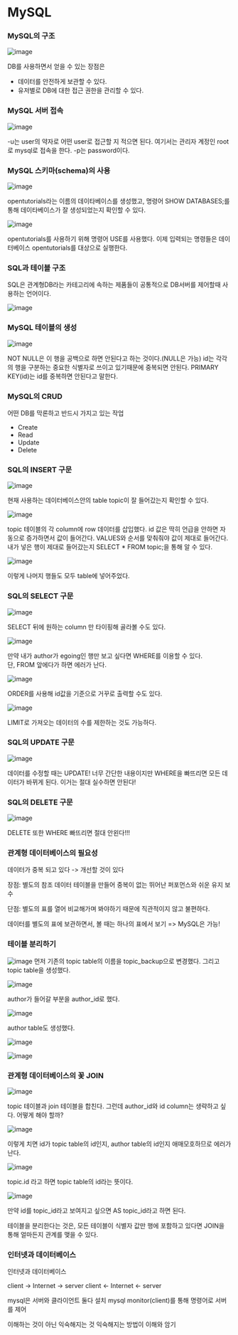 <h1>MySQL</h1>

<h3>MySQL의 구조</h3>

![image](https://user-images.githubusercontent.com/62539341/89562067-6285a680-d854-11ea-9a30-a2b503c57864.png)

DB를 사용하면서 얻을 수 있는 장점은
- 데이터를 안전하게 보관할 수 있다.
- 유저별로 DB에 대한 접근 권한을 관리할 수 있다.

<h3>MySQL 서버 접속</h3>

![image](https://user-images.githubusercontent.com/62539341/89563007-c2308180-d855-11ea-897c-b12a0b4837ba.png)

-u는 user의 약자로 어떤 user로 접근할 지 적으면 된다. 여기서는 관리자 계정인 root로 mysql로 접속을 한다. -p는 password이다.

<h3>MySQL 스키마(schema)의 사용</h3>

![image](https://user-images.githubusercontent.com/62539341/89564108-7979c800-d857-11ea-89d3-846f0b707349.png)

opentutorials라는 이름의 데이타베이스를 생성했고, 명령어 SHOW DATABASES;를 통해 데이타베이스가 잘 생성되었는지 확인할 수 있다.

![image](https://user-images.githubusercontent.com/62539341/89564270-b8a81900-d857-11ea-80fb-9a79e5a31597.png)

opentutorials를 사용하기 위해 명령어 USE를 사용했다. 이제 입력되는 명령들은 데이터베이스 opentutorials를 대상으로 실행한다.

<h3>SQL과 테이블 구조</h3>

SQL은 관계형DB라는 카테고리에 속하는 제품들이 공통적으로 DB서버를 제어할때 사용하는 언어이다.

![image](https://user-images.githubusercontent.com/62539341/89565064-ed68a000-d858-11ea-9c20-d05b7d24087f.png)

<h3>MySQL 테이블의 생성</h3>

![image](https://user-images.githubusercontent.com/62539341/89566670-7bde2100-d85b-11ea-9856-5b43d50b64cc.png)

NOT NULL은 이 행을 공백으로 하면 안된다고 하는 것이다.(NULL은 가능)
id는 각각의 행을 구분하는 중요한 식별자로 쓰이고 있기때문에 중복되면 안된다. PRIMARY KEY(id)는 id를 중복하면 안된다고 말한다.

<h3>MySQL의 CRUD</h3>

어떤 DB를 막론하고 반드시 가지고 있는 작업

- Create
- Read
- Update
- Delete

<h3>SQL의 INSERT 구문</h3>

![image](https://user-images.githubusercontent.com/62539341/89660971-0f235f00-d90d-11ea-8ec0-03a530c98141.png)

현재 사용하는 데이터베이스안의 table topic이 잘 들어갔는지 확인할 수 있다.

![image](https://user-images.githubusercontent.com/62539341/89661083-30844b00-d90d-11ea-9847-f04d47960a07.png)

topic 테이블의 각 column에 row 데이터를 삽입했다. id 값은 딱히 언급을 안하면 자동으로 증가하면서 값이 들어간다. VALUES와 순서를 맞춰줘야 값이 제대로 들어간다. <br>
내가 넣은 행이 제대로 들어갔는지 SELECT * FROM topic;을 통해 알 수 있다.

![image](https://user-images.githubusercontent.com/62539341/89666037-a4762180-d914-11ea-8e16-343e0ad13403.png)

이렇게 나머지 행들도 모두 table에 넣어주었다.

<h3>SQL의 SELECT 구문</h3>

![image](https://user-images.githubusercontent.com/62539341/89666689-c45a1500-d915-11ea-9ea5-106a7211e473.png)

SELECT 뒤에 원하는 column 만 타이핑해 골라볼 수도 있다.

![image](https://user-images.githubusercontent.com/62539341/89666917-29ae0600-d916-11ea-8620-4db3740093e6.png)

만약 내가 author가 egoing인 행만 보고 싶다면 WHERE를 이용할 수 있다.<br>
단, FROM 앞에다가 하면 에러가 난다.

![image](https://user-images.githubusercontent.com/62539341/89667048-624ddf80-d916-11ea-824e-da0a2cc581f8.png)

ORDER를 사용해 id값을 기준으로 거꾸로 출력할 수도 있다.

![image](https://user-images.githubusercontent.com/62539341/89667229-bbb60e80-d916-11ea-8377-669acc869ccc.png)

LIMIT로 가져오는 데이터의 수를 제한하는 것도 가능하다.

<h3>SQL의 UPDATE 구문</h3>

![image](https://user-images.githubusercontent.com/62539341/89670224-cc1cb800-d91b-11ea-8f32-5070cf03190c.png)

데이터를 수정할 때는 UPDATE! 너무 간단한 내용이지만 WHERE을 빠뜨리면 모든 데이터가 바뀌게 된다. 이거는 절대 실수하면 안된다!

<h3>SQL의 DELETE 구문</h3>

![image](https://user-images.githubusercontent.com/62539341/89671552-2454b980-d91e-11ea-9da6-751bc76f00a3.png)

DELETE 또한 WHERE 빠뜨리면 절대 안왼다!!!

<h3>관계형 데이터베이스의 필요성</h3>

데이터가 중복 되고 있다 -> 개선할 것이 있다

장점: 별도의 참조 데이터 테이블을 만들어 중복이 없는 뛰어난 퍼포먼스와 쉬운 유지 보수

단점: 별도의 표를 열어 비교해가며 봐야하기 때문에 직관적이지 않고 불편하다.

데이터를 별도의 표에 보관하면서, 볼 때는 하나의 표에서 보기 => MySQL은 가능!

<h3>테이블 분리하기</h3>

![image](https://user-images.githubusercontent.com/62539341/89674198-ba8ade80-d922-11ea-9427-43e384954194.png)
먼저 기존의 topic table의 이름을 topic_backup으로 변경했다. 그리고 topic table을 생성했다.

![image](https://user-images.githubusercontent.com/62539341/89674328-e908b980-d922-11ea-966d-fd2151385cc3.png)

author가 들어갈 부분을 author_id로 했다.

![image](https://user-images.githubusercontent.com/62539341/89674462-28cfa100-d923-11ea-869b-b0e1131f7754.png)

author table도 생성했다.

![image](https://user-images.githubusercontent.com/62539341/89675016-2e79b680-d924-11ea-95a1-9a8cb1ad299d.png)

![image](https://user-images.githubusercontent.com/62539341/89675044-36d1f180-d924-11ea-9c39-5f04015cfd95.png)

<h3>관계형 데이터베이스의 꽃 JOIN</h3>

![image](https://user-images.githubusercontent.com/62539341/89675636-371ebc80-d925-11ea-9a35-bab7d05898f8.png)

topic 테이블과 join 테이블을 합친다. 그런데 author_id와 id column는 생략하고 싶다. 어떻게 해야 할까?

![image](https://user-images.githubusercontent.com/62539341/89675806-88c74700-d925-11ea-967a-87abd6c12739.png)

이렇게 치면 id가 topic table의 id인지, author table의 id인지 애매모호하므로 에러가 난다.

![image](https://user-images.githubusercontent.com/62539341/89675977-c62bd480-d925-11ea-9f68-c6df5d7763bf.png)

topic.id 라고 하면 topic table의 id라는 뜻이다.

![image](https://user-images.githubusercontent.com/62539341/89676071-f6737300-d925-11ea-9250-1f1c5f6903a0.png)

만약 id를 topic_id라고 보여지고 싶으면 AS topic_id라고 하면 된다.

테이블을 분리한다는 것은, 모든 테이블이 식별자 값만 행에 포함하고 있다면 JOIN을 통해 얼마든지 관계를 맺을 수 있다.

<h3>인터넷과 데이터베이스</h3>

인터넷과 데이터베이스

client → Internet → server
client ← Internet ← server

mysql은 서버와 클라이언트 둘다 설치
mysql monitor(client)를 통해 명령어로 서버를 제어

이해하는 것이 아닌 익숙해지는 것
익숙해지는 방법이 이해와 암기
